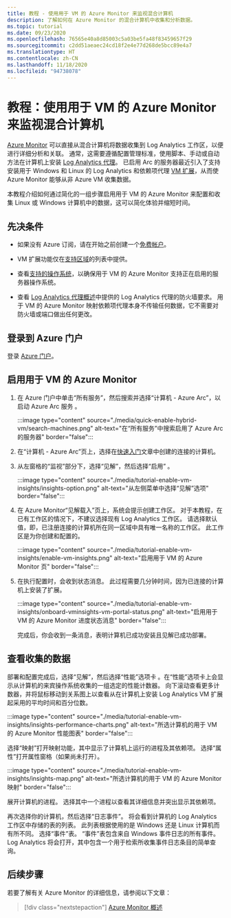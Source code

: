 ```yaml
---
title: 教程 - 使用用于 VM 的 Azure Monitor 来监视混合计算机
description: 了解如何在 Azure Monitor 的混合计算机中收集和分析数据。
ms.topic: tutorial
ms.date: 09/23/2020
ms.openlocfilehash: 76565e40a8d85003c5a03be5fa48f83459657f29
ms.sourcegitcommit: c2dd51aeaec24cd18f2e4e77d268de5bcc89e4a7
ms.translationtype: HT
ms.contentlocale: zh-CN
ms.lasthandoff: 11/18/2020
ms.locfileid: "94738078"
---
```

# <a name="tutorial-monitor-a-hybrid-machine-with-azure-monitor-for-vms"></a>教程：使用用于 VM 的 Azure Monitor 来监视混合计算机

[Azure Monitor](../overview.md) 可以直接从混合计算机将数据收集到 Log Analytics 工作区，以便进行详细分析和关联。 通常，这需要遵循配置管理标准，使用脚本、手动或自动方法在计算机上安装 [Log Analytics 代理](../../../azure-monitor/platform/agents-overview.md#log-analytics-agent)。 已启用 Arc 的服务器最近引入了支持安装用于 Windows 和 Linux 的 Log Analytics 和依赖项代理 [VM 扩展](../manage-vm-extensions.md)，从而使 Azure Monitor 能够从非 Azure VM 收集数据。

本教程介绍如何通过简化的一组步骤启用用于 VM 的 Azure Monitor 来配置和收集 Linux 或 Windows 计算机中的数据，这可以简化体验并缩短时间。  

## <a name="prerequisites"></a>先决条件

* 如果没有 Azure 订阅，请在开始之前创建一个[免费帐户](https://azure.microsoft.com/free/?WT.mc_id=A261C142F)。

* VM 扩展功能仅在[支持区域](../overview.md#supported-regions)的列表中提供。

* 查看[支持的操作系统](../../../azure-monitor/insights/vminsights-enable-overview.md#supported-operating-systems)，以确保用于 VM 的 Azure Monitor 支持正在启用的服务器操作系统。

* 查看 [Log Analytics 代理概述](../../../azure-monitor/platform/log-analytics-agent.md#network-requirements)中提供的 Log Analytics 代理的防火墙要求。 用于 VM 的 Azure Monitor 映射依赖项代理本身不传输任何数据，它不需要对防火墙或端口做出任何更改。

## <a name="sign-in-to-azure-portal"></a>登录到 Azure 门户

登录 [Azure 门户](https://portal.azure.com)。

## <a name="enable-azure-monitor-for-vms"></a>启用用于 VM 的 Azure Monitor

1. 在 Azure 门户中单击“所有服务”，然后搜索并选择“计算机 - Azure Arc”，以启动 Azure Arc 服务 。

    :::image type="content" source="./media/quick-enable-hybrid-vm/search-machines.png" alt-text="在“所有服务”中搜索启用了 Azure Arc 的服务器" border="false":::

1. 在“计算机 - Azure Arc”页上，选择在[快速入门](quick-enable-hybrid-vm.md)文章中创建的连接的计算机。

1. 从左窗格的“监视”部分下，选择“见解”，然后选择“启用”  。

    :::image type="content" source="./media/tutorial-enable-vm-insights/insights-option.png" alt-text="从左侧菜单中选择“见解”选项" border="false":::

1. 在 Azure Monitor“见解载入”页上，系统会提示创建工作区。 对于本教程，在已有工作区的情况下，不建议选择现有 Log Analytics 工作区。 请选择默认值，即，已注册连接的计算机所在同一区域中具有唯一名称的工作区。 此工作区是为你创建和配置的。

    :::image type="content" source="./media/tutorial-enable-vm-insights/enable-vm-insights.png" alt-text="启用用于 VM 的 Azure Monitor 页" border="false":::

1. 在执行配置时，会收到状态消息。 此过程需要几分钟时间，因为已连接的计算机上安装了扩展。

    :::image type="content" source="./media/tutorial-enable-vm-insights/onboard-vminsights-vm-portal-status.png" alt-text="启用用于 VM 的 Azure Monitor 进度状态消息" border="false":::

    完成后，你会收到一条消息，表明计算机已成功安装且见解已成功部署。

## <a name="view-data-collected"></a>查看收集的数据

部署和配置完成后，选择“见解”，然后选择“性能”选项卡 。在“性能”选项卡上会显示从计算机的来宾操作系统收集的一组选定的性能计数器。 向下滚动查看更多计数器，并将鼠标移动到关系图上以查看从在计算机上安装 Log Analytics VM 扩展起采用的平均时间和百分位数。

:::image type="content" source="./media/tutorial-enable-vm-insights/insights-performance-charts.png" alt-text="所选计算机的用于 VM 的 Azure Monitor 性能图表" border="false":::

选择“映射”打开映射功能，其中显示了计算机上运行的进程及其依赖项。 选择“属性”打开属性窗格（如果尚未打开）。

:::image type="content" source="./media/tutorial-enable-vm-insights/insights-map.png" alt-text="所选计算机的用于 VM 的 Azure Monitor 映射" border="false":::

展开计算机的进程。 选择其中一个进程以查看其详细信息并突出显示其依赖项。

再次选择你的计算机，然后选择“日志事件”。 将会看到计算机的 Log Analytics 工作区中存储的表的列表。 此列表根据使用的是 Windows 还是 Linux 计算机而有所不同。 选择“事件”表。 “事件”表包含来自 Windows 事件日志的所有事件。 Log Analytics 将会打开，其中包含一个用于检索所收集事件日志条目的简单查询。

## <a name="next-steps"></a>后续步骤

若要了解有关 Azure Monitor 的详细信息，请参阅以下文章：

> [!div class="nextstepaction"]
> [Azure Monitor 概述](../../../azure-monitor/overview.md)